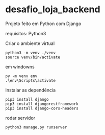 # desafio_loja_backend

Projeto feito em Python com Django

requisitos: Python3

Criar o ambiente virtual

```
python3 -m venv ./venv
source venv/bin/activate
```

em windowns

```
py -m venv env
.\env\Scripts\activate
```

Instalar as dependência

```
pip3 install django
pip3 install djangorestframework
pip3 install django-cors-headers
```

rodar servidor

```
python3 manage.py runserver
```
